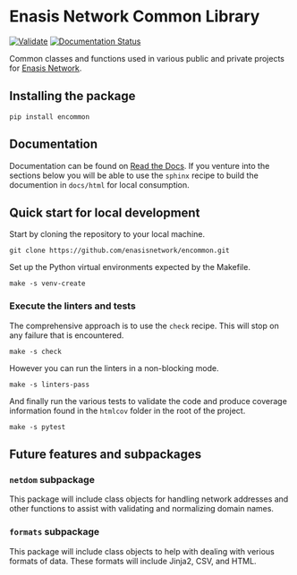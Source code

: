 # Enasis Network Common Library

[![Validate](https://github.com/enasisnetwork/encommon/actions/workflows/build.yml/badge.svg)](https://github.com/enasisnetwork/encommon/actions/workflows/build.yml)
[![Documentation Status](https://readthedocs.org/projects/encommon/badge/?version=latest)](https://encommon.readthedocs.io/en/latest/?badge=latest)

Common classes and functions used in various public and private projects for
[Enasis Network](https://github.com/enasisnetwork).

## Installing the package
```
pip install encommon
```

## Documentation
Documentation can be found on [Read the Docs](https://encommon.readthedocs.io).
If you venture into the sections below you will be able to use the `sphinx`
recipe to build the documention in `docs/html` for local consumption.

## Quick start for local development
Start by cloning the repository to your local machine.
```
git clone https://github.com/enasisnetwork/encommon.git
```
Set up the Python virtual environments expected by the Makefile.
```
make -s venv-create
```

### Execute the linters and tests
The comprehensive approach is to use the `check` recipe. This will stop on any
failure that is encountered.
```
make -s check
```
However you can run the linters in a non-blocking mode.
```
make -s linters-pass
```
And finally run the various tests to validate the code and produce coverage
information found in the `htmlcov` folder in the root of the project.
```
make -s pytest
```

## Future features and subpackages

### `netdom` subpackage
This package will include class objects for handling network addresses and
other functions to assist with validating and normalizing domain names.

### `formats` subpackage
This package will include class objects to help with dealing with verious
formats of data. These formats will include Jinja2, CSV, and HTML.
